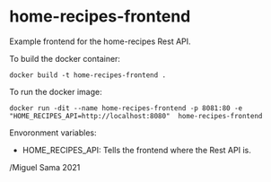 # home-recipes-frontend

Example frontend for the home-recipes Rest API.  

To build the docker container:  
~~~
docker build -t home-recipes-frontend .
~~~

To run the docker image:
~~~
docker run -dit --name home-recipes-frontend -p 8081:80 -e "HOME_RECIPES_API=http://localhost:8080"  home-recipes-frontend
~~~

Envoronment variables:
  - HOME_RECIPES_API: Tells the frontend where the Rest API is.

/Miguel Sama 2021
